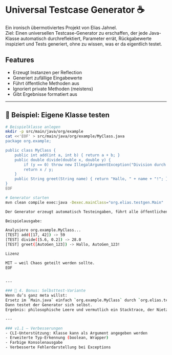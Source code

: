 # Universal Testcase Generator ☕️

Ein ironisch übermotiviertes Projekt von Elias Jahnel.  
Ziel: Einen universellen Testcase-Generator zu erschaffen, der jede Java-Klasse automatisch durchreflektiert,
Parameter errät, Rückgabewerte inspiziert und Tests generiert, ohne zu wissen, was er da eigentlich testet.

## Features
- Erzeugt Instanzen per Reflection
- Generiert zufällige Eingabewerte
- Führt öffentliche Methoden aus
- Ignoriert private Methoden (meistens)
- Gibt Ergebnisse formatiert aus

---

## 🚀 Beispiel: Eigene Klasse testen

```bash
# Beispielklasse anlegen
mkdir -p src/main/java/org/example
cat <<'EOF' > src/main/java/org/example/MyClass.java
package org.example;

public class MyClass {
    public int add(int a, int b) { return a + b; }
    public double divide(double x, double y) {
        if (y == 0) throw new IllegalArgumentException("Division durch Null!");
        return x / y;
    }
    public String greet(String name) { return "Hallo, " + name + "!"; }
}
EOF

# Generator starten
mvn clean compile exec:java -Dexec.mainClass="org.elias.testgen.Main"

Der Generator erzeugt automatisch Testeingaben, führt alle öffentlichen Methoden aus und gibt die Ergebnisse in der Konsole aus.

Beispielausgabe:

Analysiere org.example.MyClass...
[TEST] add([17, 42]) -> 59
[TEST] divide([5.6, 0.2]) -> 28.0
[TEST] greet([AutoGen_123]) -> Hallo, AutoGen_123!

Lizenz

MIT – weil Chaos geteilt werden sollte.
EOF


---

### 🧩 4. Bonus: Selbsttest-Variante
Wenn du’s ganz meta willst:  
Ersetz im `Main.java` einfach `org.example.MyClass` durch `org.elias.testgen.TestcaseGenerator`.  
Dann testet der Generator sich selbst.  
Ergebnis: philosophische Leere und vermutlich ein Stacktrace, der Nietzsche hätte gefallen.

---

### v1.1 – Verbesserungen
- CLI-Unterstützung: Klasse kann als Argument angegeben werden
- Erweiterte Typ-Erkennung (boolean, Wrapper)
- Farbige Konsolenausgabe
- Verbesserte Fehlerdarstellung bei Exceptions

